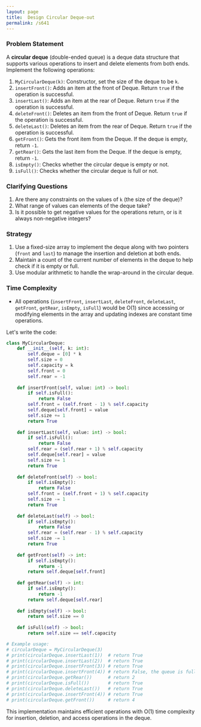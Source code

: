 ```yaml
---
layout: page
title:  Design Circular Deque-out
permalink: /s641
---
```


### Problem Statement

A **circular deque** (double-ended queue) is a deque data structure that supports various operations to insert and delete elements from both ends. Implement the following operations:

1. `MyCircularDeque(k)`: Constructor, set the size of the deque to be `k`.
2. `insertFront()`: Adds an item at the front of Deque. Return `true` if the operation is successful.
3. `insertLast()`: Adds an item at the rear of Deque. Return `true` if the operation is successful.
4. `deleteFront()`: Deletes an item from the front of Deque. Return `true` if the operation is successful.
5. `deleteLast()`: Deletes an item from the rear of Deque. Return `true` if the operation is successful.
6. `getFront()`: Gets the front item from the Deque. If the deque is empty, return `-1`.
7. `getRear()`: Gets the last item from the Deque. If the deque is empty, return `-1`.
8. `isEmpty()`: Checks whether the circular deque is empty or not.
9. `isFull()`: Checks whether the circular deque is full or not.

### Clarifying Questions

1. Are there any constraints on the values of `k` (the size of the deque)?
2. What range of values can elements of the deque take?
3. Is it possible to get negative values for the operations return, or is it always non-negative integers?

### Strategy

1. Use a fixed-size array to implement the deque along with two pointers (`front` and `last`) to manage the insertion and deletion at both ends.
2. Maintain a count of the current number of elements in the deque to help check if it is empty or full.
3. Use modular arithmetic to handle the wrap-around in the circular deque.

### Time Complexity
- All operations (`insertFront`, `insertLast`, `deleteFront`, `deleteLast`, `getFront`, `getRear`, `isEmpty`, `isFull`) would be O(1) since accessing or modifying elements in the array and updating indexes are constant time operations.

Let's write the code:

```python
class MyCircularDeque:
    def __init__(self, k: int):
        self.deque = [0] * k
        self.size = 0
        self.capacity = k
        self.front = 0
        self.rear = -1
    
    def insertFront(self, value: int) -> bool:
        if self.isFull():
            return False
        self.front = (self.front - 1) % self.capacity
        self.deque[self.front] = value
        self.size += 1
        return True
    
    def insertLast(self, value: int) -> bool:
        if self.isFull():
            return False
        self.rear = (self.rear + 1) % self.capacity
        self.deque[self.rear] = value
        self.size += 1
        return True
    
    def deleteFront(self) -> bool:
        if self.isEmpty():
            return False
        self.front = (self.front + 1) % self.capacity
        self.size -= 1
        return True
    
    def deleteLast(self) -> bool:
        if self.isEmpty():
            return False
        self.rear = (self.rear - 1) % self.capacity
        self.size -= 1
        return True
    
    def getFront(self) -> int:
        if self.isEmpty():
            return -1
        return self.deque[self.front]
    
    def getRear(self) -> int:
        if self.isEmpty():
            return -1
        return self.deque[self.rear]
    
    def isEmpty(self) -> bool:
        return self.size == 0
    
    def isFull(self) -> bool:
        return self.size == self.capacity

# Example usage:
# circularDeque = MyCircularDeque(3)
# print(circularDeque.insertLast(1))  # return True
# print(circularDeque.insertLast(2))  # return True
# print(circularDeque.insertFront(3)) # return True
# print(circularDeque.insertFront(4)) # return False, the queue is full
# print(circularDeque.getRear())      # return 2
# print(circularDeque.isFull())       # return True
# print(circularDeque.deleteLast())   # return True
# print(circularDeque.insertFront(4)) # return True
# print(circularDeque.getFront())     # return 4
```

This implementation maintains efficient operations with O(1) time complexity for insertion, deletion, and access operations in the deque.